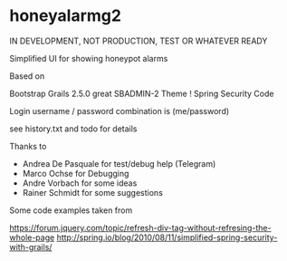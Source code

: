 # honeyalarmg2

IN DEVELOPMENT, NOT PRODUCTION, TEST OR WHATEVER READY

Simplified UI for showing honeypot alarms




Based on

Bootstrap
Grails 2.5.0
great SBADMIN-2 Theme !
Spring Security Code

Login username / password combination is (me/password)


see history.txt and todo for details


Thanks to

- Andrea De Pasquale for test/debug help (Telegram)
- Marco Ochse for Debugging
- Andre Vorbach for some ideas
- Rainer Schmidt for some suggestions


Some code examples taken from

https://forum.jquery.com/topic/refresh-div-tag-without-refresing-the-whole-page
http://spring.io/blog/2010/08/11/simplified-spring-security-with-grails/